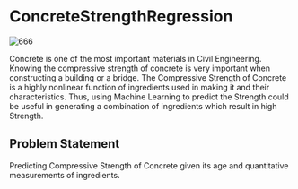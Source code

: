 # ConcreteStrengthRegression

![666](https://github.com/prashantmane572/ConcreteStrengthRegression/assets/126981770/e014182f-236e-4dee-b484-b20ead17e20b)

Concrete is one of the most important materials in Civil Engineering. Knowing the compressive strength of concrete is very important when constructing a building or a bridge. The Compressive Strength of Concrete is a highly nonlinear function of ingredients used in making it and their characteristics. Thus, using Machine Learning to predict the Strength could be useful in generating a combination of ingredients which result in high Strength.



## Problem Statement
Predicting Compressive Strength of Concrete given its age and quantitative measurements of ingredients.
